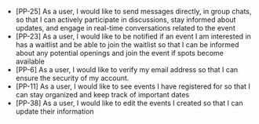* [PP-25] As a user, I would like to send messages directly, in group chats, so that I can actively participate in discussions, stay informed about updates, and engage in real-time conversations related to the event
* [PP-23] As a user, I would like to be notified if an event I am interested in has a waitlist and be able to join the waitlist so that I can be informed about any potential openings and join the event if spots become available
* [PP-6] As a user, I would like to verify my email address so that I can ensure the security of my account.
* [PP-11] As a user, I would like to see events I have registered for so that I can stay organized and keep track of important dates
* [PP-38] As a user, I would like to edit the events I created so that I can update their information


